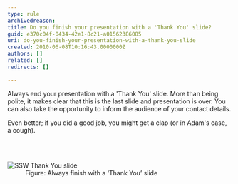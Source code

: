 ```yaml
---
type: rule
archivedreason: 
title: Do you finish your presentation with a 'Thank You' slide?
guid: e370c04f-0434-42e1-8c21-a01562386085
uri: do-you-finish-your-presentation-with-a-thank-you-slide
created: 2010-06-08T10:16:43.0000000Z
authors: []
related: []
redirects: []

---
```




  <p>Always end your presentation with a 'Thank You' slide. More than being polite, it makes clear that this is the last slide and presentation is over. You can also take the opportunity to inform the audience of your contact details.</p>
<p>Even better; if you did a good job, you might get a clap (or in Adam's case, a cough).</p>

<br><excerpt class='endintro'></excerpt><br>

  <dl>
    <dt><img class="ms-rteCustom-ImageArea" alt="SSW Thank You slide" src="/PublishingImages/ThankSlide.jpg" /> </dt>
    <dd class="ms-rteCustom-FigureNormal">Figure&#58; Always finish with a ‘Thank You’ slide </dd>
</dl>



